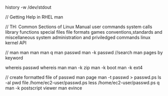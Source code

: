 history -w /dev/stdout

// Getting Help in RHEL
man

// TH: Common Sections of Linux Manual
user commands
system calls
library functions
special files
file formats
games
conventions,standards and miscellaneous
system administration and priviledged commands
linux kernel API

// man
man
man man
q
man passwd
man -k passwd //search man pages by keyword

whereis passwd
whereis man
man -k zip
man -k boot
man -k ext4

// create formatted file of passwd man page
man -t passwd > passwd.ps
ls -al
pwd
file /home/ec2-user/passwd.ps
less /home/ec2-user/passwd.ps
q
man -k postscript viewer
man evince

